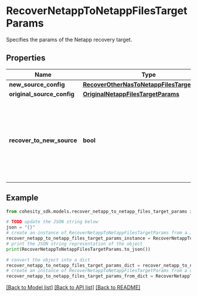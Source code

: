 # RecoverNetappToNetappFilesTargetParams

Specifies the params of the Netapp recovery target.

## Properties

Name | Type | Description | Notes
------------ | ------------- | ------------- | -------------
**new_source_config** | [**RecoverOtherNasToNetappFilesTargetParams**](RecoverOtherNasToNetappFilesTargetParams.md) |  | [optional] 
**original_source_config** | [**OriginalNetappFilesTargetParams**](OriginalNetappFilesTargetParams.md) |  | [optional] 
**recover_to_new_source** | **bool** | Specifies the parameter whether the recovery should be performed to a new or the original Netapp target. | 

## Example

```python
from cohesity_sdk.models.recover_netapp_to_netapp_files_target_params import RecoverNetappToNetappFilesTargetParams

# TODO update the JSON string below
json = "{}"
# create an instance of RecoverNetappToNetappFilesTargetParams from a JSON string
recover_netapp_to_netapp_files_target_params_instance = RecoverNetappToNetappFilesTargetParams.from_json(json)
# print the JSON string representation of the object
print(RecoverNetappToNetappFilesTargetParams.to_json())

# convert the object into a dict
recover_netapp_to_netapp_files_target_params_dict = recover_netapp_to_netapp_files_target_params_instance.to_dict()
# create an instance of RecoverNetappToNetappFilesTargetParams from a dict
recover_netapp_to_netapp_files_target_params_from_dict = RecoverNetappToNetappFilesTargetParams.from_dict(recover_netapp_to_netapp_files_target_params_dict)
```
[[Back to Model list]](../README.md#documentation-for-models) [[Back to API list]](../README.md#documentation-for-api-endpoints) [[Back to README]](../README.md)


